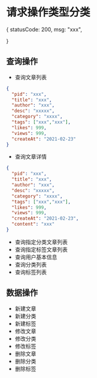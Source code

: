 # 请求操作类型分类

{
  statusCode: 200,
  msg: "xxx",
  
}

## 查询操作
- 查询文章列表
```json
{
  "pid": "xxx",
  "title": "xxx",
  "author": "xxx",
  "desc": "xxxxx",
  "category": "xxxx",
  "tags": ["xxx","xxx"],
  "likes": 999,
  "views": 999,
  "createAt": "2021-02-23"
}
```
- 查询文章详情
```json
{
  "pid": "xxx",
  "title": "xxx",
  "author": "xxx",
  "desc": "xxxxx",
  "category": "xxxx",
  "tags": ["xxx","xxx"],
  "likes": 999,
  "views": 999,
  "createAt": "2021-02-23",
  "content": "xxx"
}
```
- 查询指定分类文章列表
- 查询指定标签文章列表
- 查询用户基本信息
- 查询分类列表
- 查询标签列表

## 数据操作

- 新建文章
- 新建分类
- 新建标签
- 修改文章
- 修改分类
- 修改标签
- 删除文章
- 删除分类
- 删除标签
